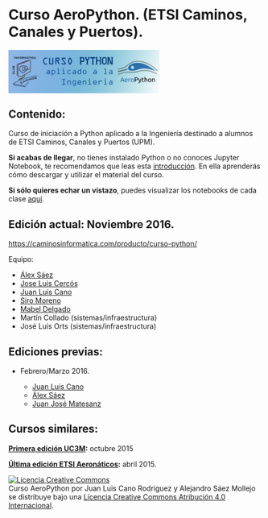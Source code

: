 # Curso AeroPython. (ETSI Caminos, Canales y Puertos).

<img src="./static/banner-CURSO.jpg" alt="AeroPython" align="center" style="width: 300px;"/>

## Contenido:

Curso de iniciación a Python aplicado a la Ingeniería destinado a alumnos de ETSI Caminos, Canales y Puertos (UPM).

__Si acabas de llegar__, no tienes instalado Python o no conoces Jupyter Notebook, te recomendamos que leas esta [introducción](http://nbviewer.ipython.org/github/AeroPython/curso_caminos-2016/blob/master/notebooks_completos/Clase0_Bienvenido.ipynb). En ella aprenderás cómo descargar y utilizar el material del curso.

__Si sólo quieres echar un vistazo__, puedes visualizar los notebooks de cada clase [aquí](http://nbviewer.ipython.org/github/AeroPython/curso_caminos-2016/tree/master/notebooks_completos/).


## Edición actual: Noviembre 2016.

https://caminosinformatica.com/producto/curso-python/

Equipo:

* [Álex Sáez](https://github.com/AlexS12)
* [Jose Luis Cercós](https://github.com/sanguinariojoe)
* [Juan Luis Cano](https://github.com/Juanlu001)
* [Siro Moreno](https://github.com/AunSiro)
* [Mabel Delgado](https://github.com/mabeldelgadob)
* Martín Collado (sistemas/infraestructura)
* José Luis Orts (sistemas/infraestructura)

## Ediciones previas: 

* Febrero/Marzo 2016.

    * [Juan Luis Cano](https://github.com/Juanlu001)
    * [Álex Sáez](https://github.com/AlexS12)
    * [Juan José Matesanz](https://github.com/JuanMatSa)

## Cursos similares:

__[Primera edición UC3M](http://pybonacci.org/2015/09/17/curso-aeropython-en-la-uc3m/):__ octubre 2015

__[Última edición ETSI Aeronáticos](https://github.com/AeroPython/Curso_AeroPython/tree/master/notebooks_completos):__ abril 2015. 


<a rel="license" href="http://creativecommons.org/licenses/by/4.0/deed.es"><img alt="Licencia Creative Commons" style="border-width:0" src="http://i.creativecommons.org/l/by/4.0/88x31.png" /></a><br /><span xmlns:dct="http://purl.org/dc/terms/" property="dct:title">Curso AeroPython</span> por <span xmlns:cc="http://creativecommons.org/ns#" property="cc:attributionName">Juan Luis Cano Rodriguez y Alejandro Sáez Mollejo</span> se distribuye bajo una <a rel="license" href="http://creativecommons.org/licenses/by/4.0/deed.es">Licencia Creative Commons Atribución 4.0 Internacional</a>.
